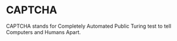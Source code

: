 # CAPTCHA
CAPTCHA stands for Completely Automated Public Turing test to tell Computers and Humans Apart.
